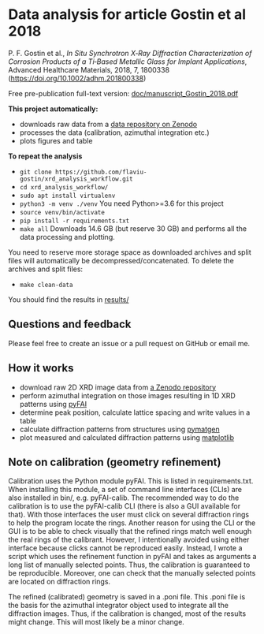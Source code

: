 # Data analysis for article Gostin et al 2018

P. F. Gostin et al., *In Situ Synchrotron X‐Ray Diffraction
Characterization of Corrosion Products of a Ti‐Based Metallic Glass
for Implant Applications*, Advanced Healthcare Materials, 2018, 7,
1800338 (<https://doi.org/10.1002/adhm.201800338>)

Free pre-publication full-text version:
[doc/manuscript_Gostin_2018.pdf](doc/manuscript_Gostin_2018.pdf)

**This project automatically:**
- downloads raw data from a [data repository on
  Zenodo](https://zenodo.org/record/4039843)
- processes the data (calibration, azimuthal integration etc.)
- plots figures and table

**To repeat the analysis**
- `git clone https://github.com/flaviu-gostin/xrd_analysis_workflow.git`
- `cd xrd_analysis_workflow/`
- `sudo apt install virtualenv`
- `python3 -m venv ./venv` You need Python>=3.6 for this project
- `source venv/bin/activate`
- `pip install -r requirements.txt`
- `make all` Downloads 14.6 GB (but reserve 30 GB) and performs all
  the data processing and plotting.

You need to reserve more storage space as downloaded archives and
split files will automatically be decompressed/concatenated.  To
delete the archives and split files:
- `make clean-data`

You should find the results in [results/](results/)

## Questions and feedback

Please feel free to create an issue or a pull request on GitHub or
email me.

## How it works
- download raw 2D XRD image data from [a Zenodo
  repository](https://zenodo.org/record/4039843)
- perform azimuthal integration on those images resulting in 1D XRD
  patterns using [pyFAI](https://github.com/silx-kit/pyFAI)
- determine peak position, calculate lattice spacing and write values
  in a table
- calculate diffraction patterns from structures using
  [pymatgen](https://github.com/materialsproject/pymatgen)
- plot measured and calculated diffraction patterns using
  [matplotlib](https://github.com/matplotlib/matplotlib)

## Note on calibration (geometry refinement)

Calibration uses the Python module pyFAI.  This is listed in
requirements.txt.  When installing this module, a set of command line
interfaces (CLIs) are also installed in bin/, e.g. pyFAI-calib.  The
recommended way to do the calibration is to use the pyFAI-calib CLI
(there is also a GUI available for that).  With those interfaces the
user must click on several diffraction rings to help the program
locate the rings.  Another reason for using the CLI or the GUI is to
be able to check visually that the refined rings match well enough the
real rings of the calibrant.  However, I intentionally avoided using
either interface because clicks cannot be reproduced easily.  Instead,
I wrote a script which uses the refinement function in pyFAI and takes
as arguments a long list of manually selected points.  Thus, the
calibration is guaranteed to be reproducible.  Moreover, one can check
that the manually selected points are located on diffraction rings.

The refined (calibrated) geometry is saved in a .poni file.  This .poni file is
the basis for the azimuthal integrator object used to integrate all the
diffraction images.  Thus, if the calibration is changed, most of the results
might change.  This will most likely be a minor change.
